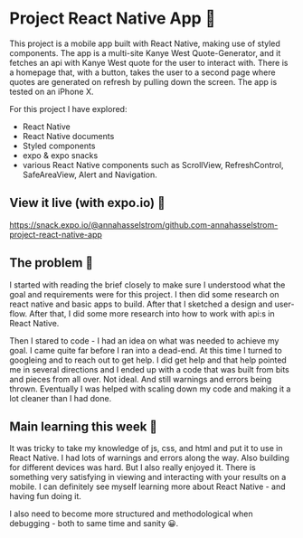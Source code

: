 # Project React Native App 📱

This project is a mobile app built with React Native, making use of styled components. The app is a multi-site Kanye West Quote-Generator, and it fetches an api with Kanye West quote for the user to interact with. There is a homepage that, with a button, takes the user to a second page where quotes are generated on refresh by pulling down the screen. The app is tested on an iPhone X.

For this project I have explored:

- React Native
- React Native documents
- Styled components
- expo & expo snacks
- various React Native components such as ScrollView, RefreshControl, SafeAreaView, Alert and Navigation.

## View it live (with expo.io) 👀

https://snack.expo.io/@annahasselstrom/github.com-annahasselstrom-project-react-native-app

## The problem 🧠

I started with reading the brief closely to make sure I understood what the goal and requirements were for this project. I then did some research on react native and basic apps to build. After that I sketched a design and user-flow. After that, I did some more research into how to work with api:s in React Native. 

Then I stared to code - I had an idea on what was needed to achieve my goal. I came quite far before I ran into a dead-end. At this time I turned to googleing and to reach out to get help. I did get help and that help pointed me in several directions and I ended up with a code that was built from bits and pieces from all over. Not ideal. And still warnings and errors being thrown. Eventually I was helped with scaling down my code and making it a lot cleaner than I had done. 

## Main learning this week 💜

It was tricky to take my knowledge of js, css, and html and put it to use in React Native. I had lots of warnings and errors along the way. Also building for different devices was hard. But I also really enjoyed it. There is something very satisfying in viewing and interacting with your results on a mobile. I can definitely see myself learning more about React Native - and having fun doing it.

I also need to become more structured and methodological when debugging - both to same time and sanity 😀.



